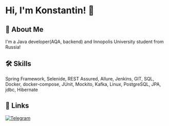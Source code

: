 
# Hi, I'm Konstantin! 👋


## 🚀 About Me
I'm a Java developer(AQA, backend) and Innopolis University student from Russia!


## 🛠 Skills
Spring Framework, Selenide, REST Assured, Allure, Jenkins, GIT, SQL, Docker, docker-compose, JUnit, Mockito, Kafka, Linux, PostgreSQL, JPA, jdbc, Hibernate


## 🔗 Links
[![Telegram](https://img.shields.io/badge/telegram-1DA1F2?style=for-the-badge&logo=telegram&logoColor=white)](https://t.me/plaffyyy)
